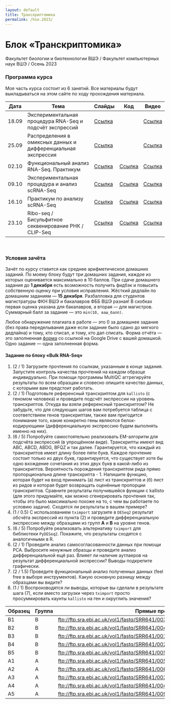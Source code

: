 ```yaml
---
layout: default
title: Транскриптомика
permalink: /hse.2023/
---
```

# **Блок «Транскриптомика»**
Факультет биологии и биотехнологии ВШЭ / Факультет компьютерных наук ВШЭ / Осень 2023

### Программа курса
Моя часть курса состоит из 6 занятий. Все материалы будут выкладываться на этом сайте по ходу прохождения материала.

|Дата|Тема|Слайды|Код|Видео|
|-|-|-|-|-|
|18.09|Экспериментальная процедура RNA-Seq и подсчёт экспрессий|[Ссылка](https://docs.google.com/presentation/d/1TdyfIom5pl0OmZFuh5Wq2szUZymX9Ll7Nm25BeFZVSg/edit?usp=sharing)||[Ссылка](https://www.youtube.com/watch?v=3McEwlOcEOs)|
|25.09|Распределения в омиксных данных и дифференциальная экспрессия|[Ссылка](https://docs.google.com/presentation/d/16peLYZS2pHWPpcPceUzApGDO4vyuW4uFg2xfez0t_fs/edit?usp=sharing)||[Ссылка](https://www.youtube.com/watch?v=OCYZ_bAvmsE)|
|02.10|Функциональный анализ RNA-Seq. Практикум|[Ссылка](https://docs.google.com/presentation/d/1rJzn3TN3gqjzlkANViSmp9YvOSVftnsTQBWOHLXNYjg/edit?usp=sharing)|[Ссылка](https://colab.research.google.com/drive/1MPHrBa0s_yjEGyRSyD9afpzkc-XNGwJK?usp=sharing)|[Ссылка](https://www.youtube.com/watch?v=Y3FZGQHF4fU)|
|09.10|Экспериментальная процедура и анализ scRNA-Seq|[Ссылка]()|[Ссылка]()|[Ссылка]()|
|16.10|Практикум по анализу scRNA-Seq|[Ссылка]()|[Ссылка]()|[Ссылка]()|
|23.10|Ribo-seq / Бисульфитное секвенирование РНК / CLIP-Seq|[Ссылка]()|[Ссылка]()|[Ссылка]()|

<br>

### Условия зачёта
Зачёт по курсу ставится как среднее арифметическое домашних заданий. По моему блоку будут три домашних задания, каждое из которых оценивается максимально в 10 баллов.
При сдаче домашнего задания до **1 декабря** есть возможность получить фидбэк и повысить собственную оценку при условия исправления. Жёсткий дедлайн по домашним заданиям — **15 декабря**.
Разбалловка для студентов магистратуры ФКН ВШЭ и бакалавров ФББ ВШЭ разная! В скобках первая оценка указана для бакалавров, а вторая — для магистров.
Суммарный балл за задание — это `min(10, ваш_балл)`.

Любое обнаружение плагиата в работе — это 0 за домашнее задание (без права переделывания даже если задание было сдано до мягкого дедлайна) и тому, кто списал, и тому, кто дал списать. Форма отчёта — это
заполненная [форма](https://forms.gle/3PywwV8kywn1KyJk8) со ссылкой на Google Drive с вашей домашкой. Одно задание — одна заполненная форма.

#### **Задание по блоку «Bulk RNA-Seq»**
1. (2 / 1) Загрузите прочтения по ссылкам, указанным в конце задания. Запустите контроль качества прочтений на каждом образце индивидуально.
При помощи программы MultiQC аггрегируйте результаты по всем образцам и словесно опишите качество данных, с которыми вам предстоит работать.
2. (2 / 1) Подготовьте референсный транскриптом для `kallisto` (с геномом человека) и проведите подсчёт экспрессии на уровень транскриптов.
Откуда вы взяли референсный транскриптом? Не забудьте, что для следующих шагов вам потребуется таблица с соответствием генов транскриптам, также вам пригодится понимание того,
какие конкретно гены являются белок-кодирующими (дифференциальную экспрессию будем выполнять именно на них).
3. (6 / 5) Попробуйте самостоятельно реализовать EM-алгоритм для подсчёта экспрессий (в упрощённом виде). Транскрипты имеют вид ABC, ABCD, ABDG, BFQZ и так далее.
Гарантируется, что каждый из транскриптов имеет длину более пяти букв. Каждое прочтение состоит только из двух букв, гарантируется, что существует хотя бы одно вхождение
сочетания из этих двух букв в какой-либо из транскриптов. Вероятность порождения транскриптом рида прямо пропорциональна длине транскрипта - 1. Напишите функцию, которая будет на
вход принимать (а) лист из транскриптов и (б) лист из ридов и которая будет возвращать оценённые пропорции транскриптов. Сравните результаты получившейся функции с kallisto (для этого 
придумайте, как можно сгенерировать прочтения так, чтобы это было максимально похоже на то, с чем вы работаете по условию задачи). Сходятся ли результаты в вашем примере?
4. (1 / 0.5) С использованием `tximport` загрузите в `DESeq2` результат обсчёта экспрессий из пункта (2) и проведите дифференциальную экспрессию между образцами из групп **A** и **B** на уровне генов.
5. (6 / 5) Попробуйте реализовать альтернативу `tximport` для библиотеки `PyDESeq2`. Покажите, что результаты сходятся с аналогичными в R.
6. (2 / 1) Проведите анализ самосогласованности данных при помощи PCA. Выбросите ненужные образцы и проведите анализ дифференциальной ещё раз.
Влияет ли наличие аутлаеров на результат дифференциальной экспрессии? Выводы подкрепите графически.
7. (2 / 1.5) Проведите функциональный анализ полученных данных (feel free в выборе инструментов). Какую основную разницу между образцами вы видите?
8. (1 / 1) Воспроизводятся ли выводы, которые вы сделали в результате шага (7), если вместо загрузки через `tximport` просто просуммировать каунты `kallisto` на ген и округлить значения?

|Образец|Группа|Прямые прочтения|Обратные прочтения|
|-|-|-|-|
|B1|B|ftp://ftp.sra.ebi.ac.uk/vol1/fastq/SRR641/003/SRR6410613/SRR6410613_1.fastq.gz|ftp://ftp.sra.ebi.ac.uk/vol1/fastq/SRR641/003/SRR6410613/SRR6410613_2.fastq.gz|
|B2|B|ftp://ftp.sra.ebi.ac.uk/vol1/fastq/SRR641/004/SRR6410614/SRR6410614_1.fastq.gz|ftp://ftp.sra.ebi.ac.uk/vol1/fastq/SRR641/004/SRR6410614/SRR6410614_2.fastq.gz|
|B3|B|ftp://ftp.sra.ebi.ac.uk/vol1/fastq/SRR641/001/SRR6410611/SRR6410611_1.fastq.gz|ftp://ftp.sra.ebi.ac.uk/vol1/fastq/SRR641/001/SRR6410611/SRR6410611_2.fastq.gz|
|B4|B|ftp://ftp.sra.ebi.ac.uk/vol1/fastq/SRR641/002/SRR6410612/SRR6410612_1.fastq.gz|ftp://ftp.sra.ebi.ac.uk/vol1/fastq/SRR641/002/SRR6410612/SRR6410612_2.fastq.gz|
|B5|B|ftp://ftp.sra.ebi.ac.uk/vol1/fastq/SRR641/005/SRR6410615/SRR6410615_1.fastq.gz|ftp://ftp.sra.ebi.ac.uk/vol1/fastq/SRR641/005/SRR6410615/SRR6410615_2.fastq.gz|
|A1|A|ftp://ftp.sra.ebi.ac.uk/vol1/fastq/SRR641/005/SRR6410605/SRR6410605_1.fastq.gz|ftp://ftp.sra.ebi.ac.uk/vol1/fastq/SRR641/005/SRR6410605/SRR6410605_2.fastq.gz|
|A2|A|ftp://ftp.sra.ebi.ac.uk/vol1/fastq/SRR641/006/SRR6410606/SRR6410606_1.fastq.gz|ftp://ftp.sra.ebi.ac.uk/vol1/fastq/SRR641/006/SRR6410606/SRR6410606_2.fastq.gz|
|A3|A|ftp://ftp.sra.ebi.ac.uk/vol1/fastq/SRR641/003/SRR6410603/SRR6410603_1.fastq.gz|ftp://ftp.sra.ebi.ac.uk/vol1/fastq/SRR641/003/SRR6410603/SRR6410603_2.fastq.gz|
|A4|A|ftp://ftp.sra.ebi.ac.uk/vol1/fastq/SRR641/004/SRR6410604/SRR6410604_1.fastq.gz|ftp://ftp.sra.ebi.ac.uk/vol1/fastq/SRR641/004/SRR6410604/SRR6410604_2.fastq.gz|
|A5|A|ftp://ftp.sra.ebi.ac.uk/vol1/fastq/SRR641/009/SRR6410609/SRR6410609_1.fastq.gz|ftp://ftp.sra.ebi.ac.uk/vol1/fastq/SRR641/009/SRR6410609/SRR6410609_2.fastq.gz|
